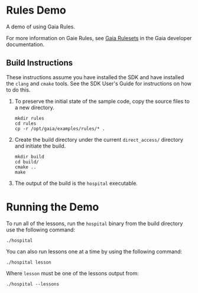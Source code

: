 # Rules Demo

A demo of using Gaia Rules.

For more information on Gaie Rules, see [Gaia Rulesets](https://gaia-platform.github.io/gaia-platform-docs.io/articles/rulesets-gaia-rulesets.html) in the Gaia developer documentation.

## Build Instructions

These instructions assume you have installed the SDK and have installed the `clang` and `cmake` tools.  See the SDK User's Guide for instructions on how to do this.

1. To preserve the initial state of the sample code, copy the source files to a new directory.
    ```shell
    mkdir rules
    cd rules
    cp -r /opt/gaia/examples/rules/* .
    ```
2. Create the build directory under the current `direct_access/` directory and initiate the build.
    ```shell
    mkdir build
    cd build/
    cmake ..
    make
    ```
3. The output of the build is the `hospital` executable.

# Running the Demo

To run all of the lessons, run the `hospital` binary from the build directory use the following command:

```shell
./hospital
```

You can also run lessons one at a time by using the following command:
```shell
./hospital lesson
```
Where `lesson` must be one of the lessons output from:
```shell
./hospital --lessons
```
